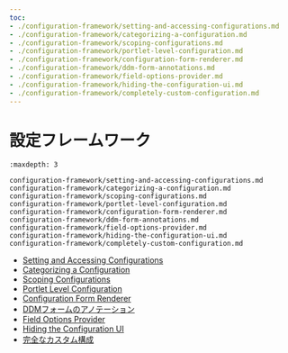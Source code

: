 ```yaml
---
toc:
- ./configuration-framework/setting-and-accessing-configurations.md
- ./configuration-framework/categorizing-a-configuration.md
- ./configuration-framework/scoping-configurations.md
- ./configuration-framework/portlet-level-configuration.md
- ./configuration-framework/configuration-form-renderer.md
- ./configuration-framework/ddm-form-annotations.md
- ./configuration-framework/field-options-provider.md
- ./configuration-framework/hiding-the-configuration-ui.md
- ./configuration-framework/completely-custom-configuration.md
---
```

# 設定フレームワーク

```{toctree}
:maxdepth: 3

configuration-framework/setting-and-accessing-configurations.md
configuration-framework/categorizing-a-configuration.md
configuration-framework/scoping-configurations.md
configuration-framework/portlet-level-configuration.md
configuration-framework/configuration-form-renderer.md
configuration-framework/ddm-form-annotations.md
configuration-framework/field-options-provider.md
configuration-framework/hiding-the-configuration-ui.md
configuration-framework/completely-custom-configuration.md
```

- [Setting and Accessing Configurations](./configuration-framework/setting-and-accessing-configurations.md)
- [Categorizing a Configuration](./configuration-framework/categorizing-a-configuration.md)
- [Scoping Configurations](./configuration-framework/scoping-configurations.md)
- [Portlet Level Configuration](./configuration-framework/portlet-level-configuration.md)
- [Configuration Form Renderer](./configuration-framework/configuration-form-renderer.md)
- [DDMフォームのアノテーション](./configuration-framework/ddm-form-annotations.md)
- [Field Options Provider](./configuration-framework/field-options-provider.md)
- [Hiding the Configuration UI](./configuration-framework/hiding-the-configuration-ui.md)
- [完全なカスタム構成](./configuration-framework/completely-custom-configuration.md)